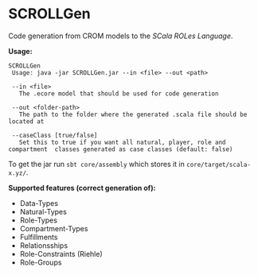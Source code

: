 SCROLLGen
=========
Code generation from CROM models to the *SCala ROLes Language*.

**Usage:**

```
SCROLLGen
 Usage: java -jar SCROLLGen.jar --in <file> --out <path>

 --in <file>
   The .ecore model that should be used for code generation

 --out <folder-path>
   The path to the folder where the generated .scala file should be located at

 --caseClass [true/false]
   Set this to true if you want all natural, player, role and compartment  classes generated as case classes (default: false)
```

To get the jar run ```sbt core/assembly``` which stores it in ```core/target/scala-x.yz/```.

**Supported features (correct generation of):**
* Data-Types
* Natural-Types
* Role-Types
* Compartment-Types
* Fulfillments
* Relationsships
* Role-Constraints (Riehle)
* Role-Groups
